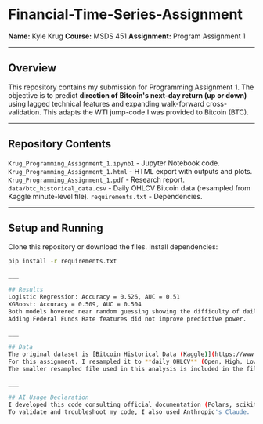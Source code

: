 # Financial-Time-Series-Assignment
**Name:** Kyle Krug
**Course:** MSDS 451
**Assignment:** Program Assignment 1
___

## Overview
This repository contains my submission for Programming Assignment 1.
The objective is to predict **direction of Bitcoin's next-day return (up or down)** using lagged technical features and expanding walk-forward cross-validation.
This adapts the WTI jump-code I was provided to Bitcoin (BTC).

___

## Repository Contents
`Krug_Programming_Assignment_1.ipynb1` - Jupyter Notebook code.
`Krug_Programming_Assignment_1.html` - HTML export with outputs and plots.
`Krug_Programming_Assignment_1.pdf` - Research report.
`data/btc_historical_data.csv` - Daily OHLCV Bitcoin data (resampled from Kaggle minute-level file).
`requirements.txt` - Dependencies.

___

## Setup and Running
Clone this repository or download the files.
Install dependencies:
```bash
pip install -r requirements.txt

___

## Results
Logistic Regression: Accuracy = 0.526, AUC = 0.51
XGBoost: Accuracy = 0.509, AUC = 0.504
Both models hovered near random guessing showing the difficulty of daily BTC forecasting.
Adding Federal Funds Rate features did not improve predictive power.

___

## Data
The original dataset is [Bitcoin Historical Data (Kaggle)](https://www.kaggle.com/datasets/mczielinski/bitcoin-historical-data?select=btcusd_1-min_data.csv).
For this assignment, I resampled it to **daily OHLCV** (Open, High, Low, Close, Volume) covering 2012-2025.
The smaller resampled file used in this analysis is included in the files section.

___

## AI Usage Declaration
I developed this code consulting official documentation (Polars, scikit-learn), open-source GitHub repositories, community discussions, and my previous classwork.
To validate and troubleshoot my code, I also used Anthropic's Claude.
